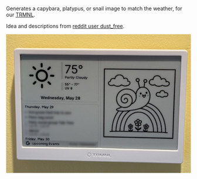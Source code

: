 Generates a capybara, platypus, or snail image to match the weather, for
our [TRMNL](https://usetrmnl.com/).

Idea and descriptions from [reddit user dust_free](https://www.reddit.com/r/trmnl/comments/1kwk04m/axolotl_weather_display/).

![example image of trmnl use](example.jpg)
